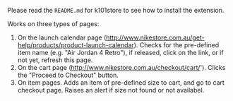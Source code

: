 
Please read the `README.md` for k101store to see how to install the extension.

Works on three types of pages:
1. On the launch calendar page (http://www.nikestore.com.au/get-help/products/product-launch-calendar). Checks for the pre-defined item name (e.g. "Air Jordan 4 Retro"), if released, click on the link, or if not yet, refresh this page.
2. On the cart page (http://www.nikestore.com.au/checkout/cart/'). Clicks the "Proceed to Checkout" button.
3. On item pages. Adds an item of pre-defined size to cart, and go to cart checkout page. Raises an alert if size not found or not availabel.
